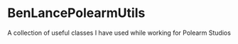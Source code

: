 # BenLancePolearmUtils
A collection of useful classes I have used while working for Polearm Studios
